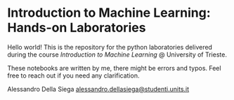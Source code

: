 # Introduction to Machine Learning: Hands-on Laboratories

Hello world!
This is the repository for the python laboratories delivered during the course _Introduction to Machine Learning_ @ University of Trieste.

These notebooks are written by me, there might be errors and typos. Feel free to reach out if you need any clarification.

Alessandro Della Siega
alessandro.dellasiega@studenti.units.it



